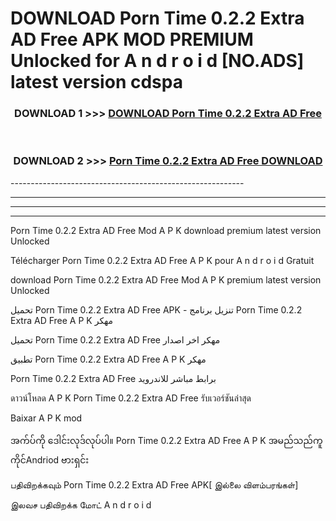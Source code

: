 # DOWNLOAD Porn Time 0.2.2 Extra AD Free  APK MOD PREMIUM Unlocked for A n d r o i d [NO.ADS] latest version cdspa 



<div align="center">

<h3>DOWNLOAD 1 >>> <a href="https://getmod2.web.app/?judul=Porn Time 0.2.2 Extra AD Free ">DOWNLOAD Porn Time 0.2.2 Extra AD Free </a></h3><br>

<h3>DOWNLOAD 2 >>> <a href="https://getmod2.web.app/?judul=Porn Time 0.2.2 Extra AD Free ">Porn Time 0.2.2 Extra AD Free  DOWNLOAD </a></h3>

</div>
----------------------------------------------------------

----------------------------------------------------------

----------------------------------------------------------

----------------------------------------------------------

Porn Time 0.2.2 Extra AD Free  Mod A P K download premium latest version Unlocked

Télécharger Porn Time 0.2.2 Extra AD Free  A P K pour A n d r o i d Gratuit

download Porn Time 0.2.2 Extra AD Free  Mod A P K premium latest version Unlocked

تحميل Porn Time 0.2.2 Extra AD Free  APK - تنزيل برنامج Porn Time 0.2.2 Extra AD Free  A P K مهكر

تحميل Porn Time 0.2.2 Extra AD Free  مهكر اخر اصدار

تطبيق Porn Time 0.2.2 Extra AD Free  A P K مهكر

Porn Time 0.2.2 Extra AD Free  برابط مباشر للاندرويد

ดาวน์โหลด A P K Porn Time 0.2.2 Extra AD Free  รับเวอร์ชันล่าสุด

Baixar A P K mod

အက်ပ်ကို ဒေါင်းလုဒ်လုပ်ပါ။ Porn Time 0.2.2 Extra AD Free  A P K အမည်သည်ကူကိုင်Andriod ဗားရှင်း

பதிவிறக்கவும் Porn Time 0.2.2 Extra AD Free  APK[ இல்லை விளம்பரங்கள்] 
 
இலவச பதிவிறக்க மோட் A n d r o i d



